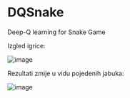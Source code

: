 # DQSnake
Deep-Q learning for Snake Game

Izgled igrice:

![image](https://user-images.githubusercontent.com/103512621/209010527-ef60ca96-c281-4234-9908-b4d333cbfc89.png)

Rezultati zmije u vidu pojedenih jabuka:

![image](https://user-images.githubusercontent.com/103512621/209010579-f890ec8f-dc4f-4e04-8c79-3eeb0ae2e3d5.png)

